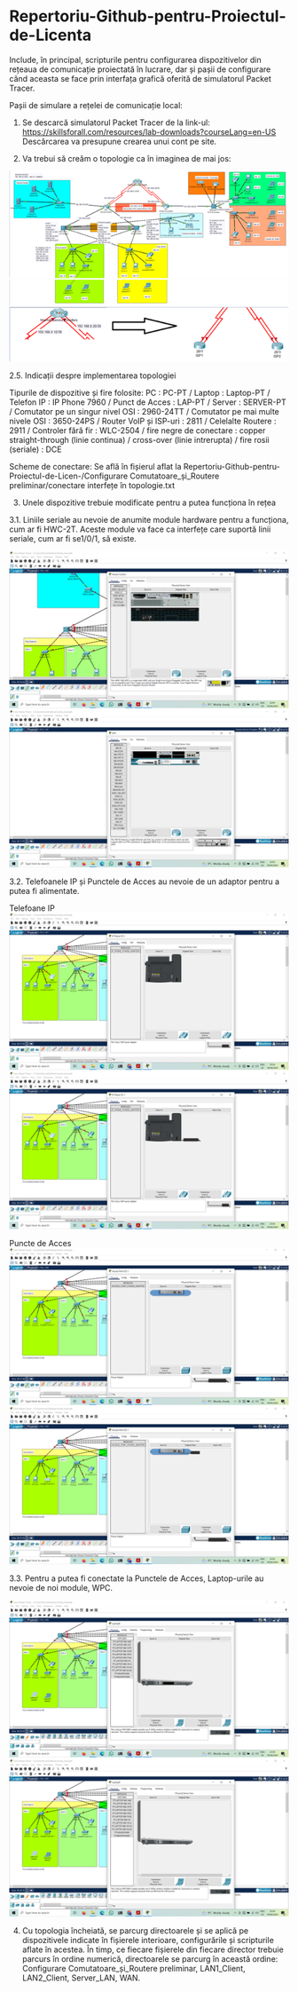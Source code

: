 # Repertoriu-Github-pentru-Proiectul-de-Licenta
Include, în principal, scripturile pentru configurarea dispozitivelor din rețeaua de comunicație proiectată în lucrare, dar și pașii de configurare când aceasta se face prin interfața grafică oferită de simulatorul Packet Tracer.

Pașii de simulare a rețelei de comunicație local:

1. Se descarcă simulatorul Packet Tracer de la link-ul: https://skillsforall.com/resources/lab-downloads?courseLang=en-US
Descărcarea va presupune crearea unui cont pe site.

2. Va trebui să creăm o topologie ca în imaginea de mai jos:

![Alt text](./poze%20Readme/1.png)
![Alt text](./poze%20Readme/2.png)
![Alt text](./poze%20Readme/3.png)

2.5. Indicații despre implementarea topologiei

Tipurile de dispozitive și fire folosite:
PC : PC-PT /
Laptop : Laptop-PT /
Telefon IP : IP Phone 7960 /
Punct de Acces : LAP-PT /
Server : SERVER-PT /
Comutator pe un singur nivel OSI : 2960-24TT /
Comutator pe mai multe nivele OSI : 3650-24PS /
Router VoIP și ISP-uri : 2811 /
Celelalte Routere : 2911 /
Controler fără fir : WLC-2504 /
fire negre de conectare : copper straight-through (linie continua) / cross-over (linie intrerupta) /
fire rosii (seriale) : DCE

Scheme de conectare:
Se află în fișierul aflat la Repertoriu-Github-pentru-Proiectul-de-Licen-/Configurare Comutatoare_și_Routere preliminar/conectare interfețe în topologie.txt

3. Unele dispozitive trebuie modificate pentru a putea funcționa în rețea

3.1. Liniile seriale au nevoie de anumite module hardware pentru a funcționa, cum ar fi HWC-2T. Aceste module va face ca interfețe care suportă linii seriale, cum ar fi se1/0/1, să existe.

![Alt text](./poze%20Readme/1.Punere%20module%20seriale%20pe%20routere/1.png)
![Alt text](./poze%20Readme/1.Punere%20module%20seriale%20pe%20routere/2.png)

3.2. Telefoanele IP și Punctele de Acces au nevoie de un adaptor pentru a putea fi alimentate. 

Telefoane IP
![Alt text](./poze%20Readme/2.Conectare%20adaptor%20la%20telefon%20IP/4.png)
![Alt text](./poze%20Readme/2.Conectare%20adaptor%20la%20telefon%20IP/5.png)

Puncte de Acces
![Alt text](./poze%20Readme/3.Conectare%20adaptor%20la%20LAP/6.png)
![Alt text](./poze%20Readme/3.Conectare%20adaptor%20la%20LAP/7.png)

3.3. Pentru a putea fi conectate la Punctele de Acces, Laptop-urile au nevoie de noi module, WPC.

![Alt text](./poze%20Readme/4.Conectare%20modul%20Wireless%20la%20laptop/9.png)
![Alt text](./poze%20Readme/4.Conectare%20modul%20Wireless%20la%20laptop/10.png)

4. Cu topologia încheiată, se parcurg directoarele și se aplică pe dispozitivele indicate în fișierele interioare, configurările și scripturile aflate în acestea. În timp, ce fiecare fișierele din fiecare
director trebuie parcurs în ordine numerică, directoarele se parcurg în această ordine: 
Configurare Comutatoare_și_Routere preliminar, LAN1_Client, LAN2_Client, Server_LAN, WAN.


